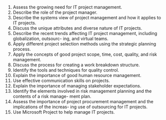 1. Assess the growing need for IT project management.
2. Describe the role of the project manager.
3. Describe the systems view of project management and how it applies to IT projects.
4. Discuss the unique attributes and diverse nature of IT projects.
5. Describe the recent trends affecting IT project management, including globalization, outsourc- ing, and virtual teams.
6. Apply different project selection methods using the strategic planning process.
7. Apply the concepts of good project scope, time, cost, quality, and risk management.
8. Discuss the process for creating a work breakdown structure.
9. Identify the tools and techniques for quality control.
10. Explain the importance of good human resource management.
11. Use effective communication skills on projects.
12. Explain the importance of managing stakeholder expectations.
13. Identify the elements involved in risk management planning and the contents of a risk manage- ment plan.
14. Assess the importance of project procurement management and the implications of the increas- ing use of outsourcing for IT projects.
15. Use Microsoft Project to help manage IT projects.
